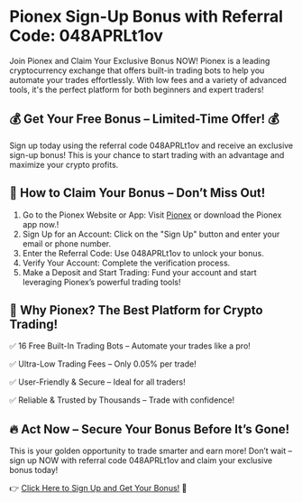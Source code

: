 <h1>Pionex Sign-Up Bonus with Referral Code: 048APRLt1ov</h1>

Join Pionex and Claim Your Exclusive Bonus NOW!
Pionex is a leading cryptocurrency exchange that offers built-in trading bots to help you automate your trades effortlessly. With low fees and a variety of advanced tools, it's the perfect platform for both beginners and expert traders!

<h2>💰 Get Your Free Bonus – Limited-Time Offer! 💰</h2>
Sign up today using the referral code 048APRLt1ov and receive an exclusive sign-up bonus! This is your chance to start trading with an advantage and maximize your crypto profits.

<h2>🚀 How to Claim Your Bonus – Don’t Miss Out!</h2>

1.	Go to the Pionex Website or App: Visit <a href="https://www.pionex.com/signUp?r=048APRLt1ov" target="_blank">Pionex</a> or download the Pionex app now.!
2.	Sign Up for an Account: Click on the "Sign Up" button and enter your email or phone number.
3.	Enter the Referral Code: Use 048APRLt1ov to unlock your bonus.
4.	Verify Your Account: Complete the verification process.
5.	Make a Deposit and Start Trading: Fund your account and start leveraging Pionex’s powerful trading tools!

<h2>🎯 Why Pionex? The Best Platform for Crypto Trading!</h2>

✅ 16 Free Built-In Trading Bots – Automate your trades like a pro!
 
 ✅ Ultra-Low Trading Fees – Only 0.05% per trade!
 
 ✅ User-Friendly & Secure – Ideal for all traders! 

✅ Reliable & Trusted by Thousands – Trade with confidence!

<h2>🔥 Act Now – Secure Your Bonus Before It’s Gone!</h2>
This is your golden opportunity to trade smarter and earn more! Don’t wait – sign up NOW with referral code 048APRLt1ov and claim your exclusive bonus today!

👉 <a href="https://www.pionex.com/signUp?r=048APRLt1ov">Click Here to Sign Up and Get Your Bonus!</a> 🚀
